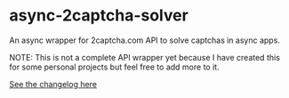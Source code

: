 

# async-2captcha-solver

An async wrapper for 2captcha.com API to solve captchas in async apps.


NOTE: This is not a complete API wrapper yet because I have created this for some personal projects but feel free to add more to it.




[See the changelog here](CHANGELOG.md)